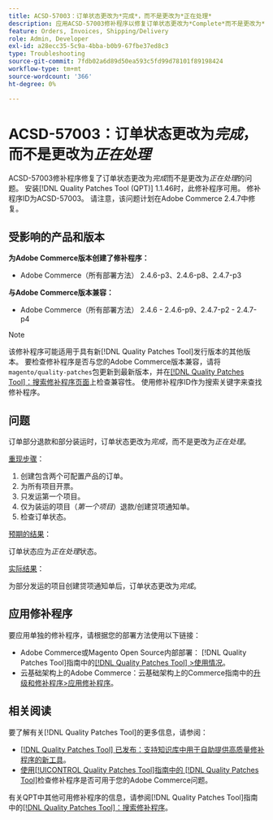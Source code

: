 ```yaml
---
title: ACSD-57003：订单状态更改为*完成*，而不是更改为*正在处理*
description: 应用ACSD-57003修补程序以修复订单状态更改为*Complete*而不是更改为*Processing*的Adobe Commerce问题。
feature: Orders, Invoices, Shipping/Delivery
role: Admin, Developer
exl-id: a28ecc35-5c9a-4bba-b0b9-67fbe37ed8c3
type: Troubleshooting
source-git-commit: 7fdb02a6d89d50ea593c5fd99d78101f89198424
workflow-type: tm+mt
source-wordcount: '366'
ht-degree: 0%

---
```


# ACSD-57003：订单状态更改为&#x200B;*完成*，而不是更改为&#x200B;*正在处理*

ACSD-57003修补程序修复了订单状态更改为&#x200B;*完成*&#x200B;而不是更改为&#x200B;*正在处理*&#x200B;的问题。 安装[!DNL Quality Patches Tool (QPT)] 1.1.46时，此修补程序可用。 修补程序ID为ACSD-57003。 请注意，该问题计划在Adobe Commerce 2.4.7中修复。

## 受影响的产品和版本

**为Adobe Commerce版本创建了修补程序：**

* Adobe Commerce（所有部署方法） 2.4.6-p3、2.4.6-p8、2.4.7-p3

**与Adobe Commerce版本兼容：**

* Adobe Commerce（所有部署方法） 2.4.6 - 2.4.6-p9、2.4.7-p2 - 2.4.7-p4

>[!NOTE]
>
>该修补程序可能适用于具有新[!DNL Quality Patches Tool]发行版本的其他版本。 要检查修补程序是否与您的Adobe Commerce版本兼容，请将`magento/quality-patches`包更新到最新版本，并在[[!DNL Quality Patches Tool]：搜索修补程序页面](https://experienceleague.adobe.com/tools/commerce-quality-patches/index.html)上检查兼容性。 使用修补程序ID作为搜索关键字来查找修补程序。

## 问题

订单部分退款和部分装运时，订单状态更改为&#x200B;*完成*，而不是更改为&#x200B;*正在处理*。

<u>重现步骤</u>：

1. 创建包含两个可配置产品的订单。
1. 为所有项目开票。
1. 只发运第一个项目。
1. 仅为装运的项目（*第一个项目*）退款/创建贷项通知单。
1. 检查订单状态。

<u>预期的结果</u>：

订单状态应为&#x200B;_正在处理_&#x200B;状态。

<u>实际结果</u>：

为部分发运的项目创建贷项通知单后，订单状态更改为&#x200B;*完成*。

## 应用修补程序

要应用单独的修补程序，请根据您的部署方法使用以下链接：

* Adobe Commerce或Magento Open Source内部部署： [!DNL Quality Patches Tool]指南中的[[!DNL Quality Patches Tool] >使用情况](/help/tools/quality-patches-tool/usage.md)。
* 云基础架构上的Adobe Commerce：云基础架构上的Commerce指南中的[升级和修补程序>应用修补程序](https://experienceleague.adobe.com/docs/commerce-cloud-service/user-guide/develop/upgrade/apply-patches.html)。

## 相关阅读

要了解有关[!DNL Quality Patches Tool]的更多信息，请参阅：

* [[!DNL Quality Patches Tool] 已发布：支持知识库中用于自助提供高质量修补程序的新工具](https://experienceleague.adobe.com/en/docs/commerce-operations/tools/quality-patches-tool/quality-patches-tool-to-self-serve-quality-patches)。
* [使用[!UICONTROL Quality Patches Tool]指南中的 [!DNL Quality Patches Tool]](/help/tools/quality-patches-tool/patches-available-in-qpt/check-patch-for-magento-issue-with-magento-quality-patches.md)检查修补程序是否可用于您的Adobe Commerce问题。


有关QPT中其他可用修补程序的信息，请参阅[!DNL Quality Patches Tool]指南中的[[!DNL Quality Patches Tool]：搜索修补程序](https://experienceleague.adobe.com/tools/commerce-quality-patches/index.html)。
